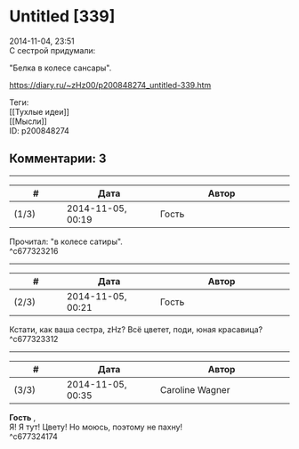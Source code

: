 Untitled [339]
==============

  
2014-11-04, 23:51  
 С сестрой придумали:   
   
 "Белка в колесе сансары".   
  
<https://diary.ru/~zHz00/p200848274_untitled-339.htm>  
  
Теги:  
[[Тухлые идеи]]  
[[Мысли]]  
ID: p200848274  


Комментарии: 3
--------------

  


---



|         #         |              Дата              |                     Автор                     |           ID           |
| --- | --- | --- | --- |
| (1/3) | 2014-11-05, 00:19 | Гость | c677323216 |

  
 Прочитал: "в колесе сатиры".   
 ^c677323216

---



|         #         |              Дата              |                     Автор                     |           ID           |
| --- | --- | --- | --- |
| (2/3) | 2014-11-05, 00:21 | Гость | c677323312 |

  
 Кстати, как ваша сестра, zHz? Всё цветет, поди, юная красавица?   
 ^c677323312

---



|         #         |              Дата              |                     Автор                     |           ID           |
| --- | --- | --- | --- |
| (3/3) | 2014-11-05, 00:35 | Caroline Wagner | c677324174 |

  
  **Гость**  ,   
 Я! Я тут! Цвету! Но моюсь, поэтому не пахну!   
 ^c677324174
